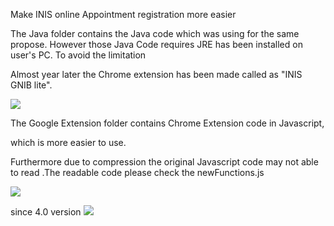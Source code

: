 Make INIS online Appointment registration more easier


The Java folder contains the Java code which was using for the same propose.
However those Java Code requires JRE has been installed on user's PC. To avoid the limitation 

Almost year later the Chrome extension has been made called as "INIS GNIB lite".

<a href="https://chrome.google.com/webstore/detail/inis-lite/jknfcjdggliplhgdhhcbkenlidkilnah">
<img src="http://i68.tinypic.com/bhhmc7.png">
</a>

The Google Extension folder contains Chrome Extension code in Javascript,
 
which is more easier to use.   

Furthermore due to compression the original Javascript code may not able to read .The readable code please check the newFunctions.js






<img src="http://i67.tinypic.com/t0kh9g.png">

since 4.0 version
<img src="http://i66.tinypic.com/ic8l7c.png">
